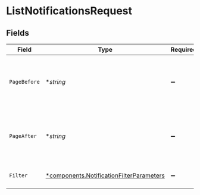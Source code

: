 # ListNotificationsRequest


## Fields

| Field                                                                                               | Type                                                                                                | Required                                                                                            | Description                                                                                         | Example                                                                                             |
| --------------------------------------------------------------------------------------------------- | --------------------------------------------------------------------------------------------------- | --------------------------------------------------------------------------------------------------- | --------------------------------------------------------------------------------------------------- | --------------------------------------------------------------------------------------------------- |
| `PageBefore`                                                                                        | **string*                                                                                           | :heavy_minus_sign:                                                                                  | Request the next page of data, starting with the item before this parameter.                        | ewogICJpZCI6ICJoZWxsbyB3b3JsZCIKfQ                                                                  |
| `PageAfter`                                                                                         | **string*                                                                                           | :heavy_minus_sign:                                                                                  | Request the next page of data, starting with the item after this parameter.                         | ewogICJpZCI6ICJoZWxsbyB3b3JsZCIKfQ                                                                  |
| `Filter`                                                                                            | [*components.NotificationFilterParameters](../../models/components/notificationfilterparameters.md) | :heavy_minus_sign:                                                                                  | Filters a collection of notifications.                                                              |                                                                                                     |